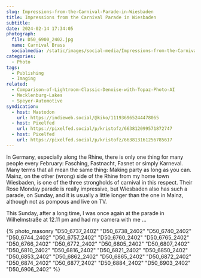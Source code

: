 ```yaml
---
slug: Impressions-from-the-Carnival-Parade-in-Wiesbaden
title: Impressions from the Carnival Parade in Wiesbaden
subtitle:
date: 2024-02-14 17:34:05
photograph:
  file: D50_6900_2402.jpg
  name: Carnival Brass
  socialmedia: /static/images/social-media/Impressions-from-the-Carnival-Parade-in-Wiesbaden.png
categories:
  - Photo
tags:
  - Publishing
  - Imaging
related:
  - Comparison-of-Lightroom-Classic-Denoise-with-Topaz-Photo-AI
  - Mecklenburg-Lakes
  - Speyer-Automotive
syndication:
  - host: Mastodon
    url: https://indieweb.social/@kiko/111936965244478065
  - host: Pixelfed
    url: https://pixelfed.social/p/kristofz/663812099571872747
  - host: Pixelfed
    url: https://pixelfed.social/p/kristofz/663813161256785617
---
```


In Germany, especially along the Rhine, there is only one thing for many people every February: Fasching, Fastnacht, Fasnet or simply Karneval. Many terms that all mean the same thing: Making party as long as you can. Mainz, on the other (wrong) side of the Rhine from my home town Wiesbaden, is one of the three strongholds of carnival in this respect. Their Rose Monday parade is really impressive, but Wiesbaden also has such a parade, on Sunday, and it is usually a little longer than the one in Mainz, although not as pompous and live on TV.

This Sunday, after a long time, I was once again at the parade in Wilhelmstraße at 12.11 pm and had my camera with me ...

<!-- more -->

{% photo_masonry
  "D50_6737_2402"
  "D50_6738_2402"
  "D50_6740_2402"
  "D50_6744_2402"
  "D50_6757_2402"
  "D50_6760_2402"
  "D50_6765_2402"
  "D50_6766_2402"
  "D50_6772_2402"
  "D50_6805_2402"
  "D50_6807_2402"
  "D50_6810_2402"
  "D50_6816_2402"
  "D50_6821_2402"
  "D50_6850_2402"
  "D50_6853_2402"
  "D50_6862_2402"
  "D50_6865_2402"
  "D50_6872_2402"
  "D50_6874_2402"
  "D50_6877_2402"
  "D50_6884_2402"
  "D50_6903_2402"
  "D50_6906_2402"
%}
